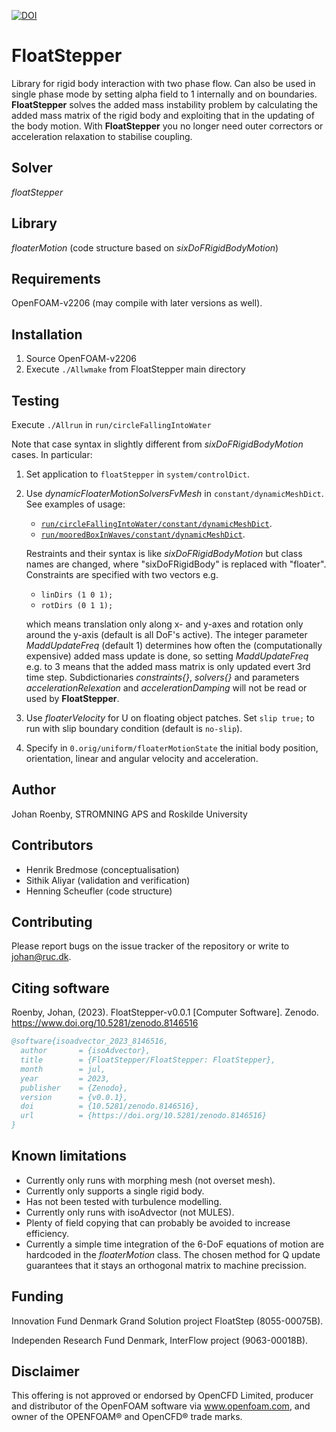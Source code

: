 

[![DOI](https://zenodo.org/badge/DOI/10.5281/zenodo.8146516.svg)](https://doi.org/10.5281/zenodo.8146516)


# FloatStepper 

Library for rigid body interaction with two phase flow.
Can also be used in single phase mode by setting alpha field to 1 internally and
on boundaries.
**FloatStepper** solves the added mass instability problem by calculating the added mass matrix of the rigid body and exploiting that in the updating of the body motion. 
With **FloatStepper** you no longer need outer correctors or acceleration relaxation to stabilise coupling. 

## Solver
*floatStepper*

## Library
*floaterMotion* (code structure based on *sixDoFRigidBodyMotion*)

## Requirements
OpenFOAM-v2206 (may compile with later versions as well).

## Installation
1. Source OpenFOAM-v2206
2. Execute `./Allwmake` from FloatStepper main directory

## Testing
Execute `./Allrun` in `run/circleFallingIntoWater`

Note that case syntax in slightly different from *sixDoFRigidBodyMotion* cases.
In particular:
1.  Set application to `floatStepper` in `system/controlDict`.
2.  Use *dynamicFloaterMotionSolversFvMesh* in `constant/dynamicMeshDict`.
    See examples of usage: 
    - [`run/circleFallingIntoWater/constant/dynamicMeshDict`](run/circleFallingIntoWater/constant/dynamicMeshDict).
    - [`run/mooredBoxInWaves/constant/dynamicMeshDict`](run/mooredBoxInWaves/constant/dynamicMeshDict).
    
    Restraints and their syntax is like *sixDoFRigidBodyMotion* but class names are changed, where "sixDoFRigidBody" is replaced with "floater".
    Constraints are specified with two vectors e.g.
    - `linDirs (1 0 1);`
    - `rotDirs (0 1 1);`
  
    which means translation only along x- and y-axes and rotation only around the y-axis (default is all DoF's active).
    The integer parameter *MaddUpdateFreq* (default 1) determines how often the (computationally expensive) added mass update is done, so setting *MaddUpdateFreq* e.g. to 3 means that the added mass matrix is only updated
    evert 3rd time step.
    Subdictionaries *constraints{}*, *solvers{}* and parameters *accelerationRelexation* and *accelerationDamping* will not be read or used by **FloatStepper**.
3.  Use *floaterVelocity* for U on floating object patches. Set `slip true;` to run with slip boundary condition (default is `no-slip`).
4.  Specify in `0.orig/uniform/floaterMotionState` the initial body position, orientation, linear and angular velocity and acceleration.

## Author
Johan Roenby, STROMNING APS and Roskilde University

## Contributors
- Henrik Bredmose (conceptualisation)
- Sithik Aliyar (validation and verification)
- Henning Scheufler (code structure)

## Contributing
Please report bugs on the issue tracker of the repository or write to
johan@ruc.dk.

## Citing software
Roenby, Johan, (2023). FloatStepper-v0.0.1 [Computer Software]. Zenodo.
https://www.doi.org/10.5281/zenodo.8146516

```bibtex
@software{isoadvector_2023_8146516,
  author       = {isoAdvector},
  title        = {FloatStepper/FloatStepper: FloatStepper},
  month        = jul,
  year         = 2023,
  publisher    = {Zenodo},
  version      = {v0.0.1},
  doi          = {10.5281/zenodo.8146516},
  url          = {https://doi.org/10.5281/zenodo.8146516}
}
```

## Known limitations
-   Currently only runs with morphing mesh (not overset mesh).
-   Currently only supports a single rigid body.
-   Has not been tested with turbulence modelling.
-   Currently only runs with isoAdvector (not MULES).
-   Plenty of field copying that can probably be avoided to increase efficiency.
-   Currently a simple time integration of the 6-DoF equations of motion are hardcoded in the *floaterMotion* class. The chosen method for Q update guarantees that it stays an orthogonal matrix to machine precission.

## Funding
Innovation Fund Denmark Grand Solution project FloatStep (8055-00075B).

Independen Research Fund Denmark, InterFlow project (9063-00018B).

## Disclaimer
This offering is not approved or endorsed by OpenCFD Limited, producer and
distributor of the OpenFOAM software via www.openfoam.com, and owner of the 
OPENFOAM®  and OpenCFD®  trade marks.
